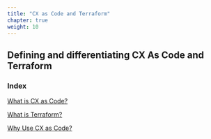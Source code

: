 ```yaml
---
title: "CX as Code and Terraform"
chapter: true
weight: 10
---
```


## Defining and differentiating CX As Code and Terraform
### Index

[What is CX as Code?](020-cx-as-code-and-terraform/10_first.html)

[What is Terraform?](020-cx-as-code-and-terraform/20_second.html)

[Why Use CX as Code?](020-cx-as-code-and-terraform/30_third.html)
